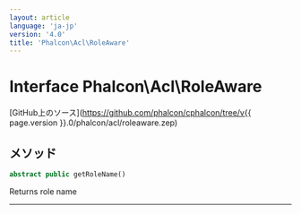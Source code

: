 ```yaml
---
layout: article
language: 'ja-jp'
version: '4.0'
title: 'Phalcon\Acl\RoleAware'
---
```

# Interface **Phalcon\Acl\RoleAware**

[GitHub上のソース](https://github.com/phalcon/cphalcon/tree/v{{ page.version }}.0/phalcon/acl/roleaware.zep)

## メソッド

```php
abstract public getRoleName()
```

Returns role name

* * *